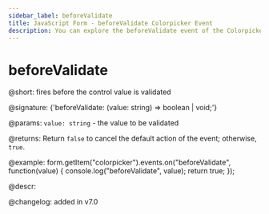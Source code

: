 ```yaml
---
sidebar_label: beforeValidate
title: JavaScript Form - beforeValidate Colorpicker Event 
description: You can explore the beforeValidate event of the Colorpicker control of Form in the documentation of the DHTMLX JavaScript UI library. Browse developer guides and API reference, try out code examples and live demos, and download a free 30-day evaluation version of DHTMLX Suite 7.
---
```


# beforeValidate

@short: fires before the control value is validated

@signature: {'beforeValidate: (value: string) => boolean | void;'} 

@params:
`value: string` - the value to be validated

@returns:
Return `false` to cancel the default action of the event; otherwise, `true`.

@example:
form.getItem("colorpicker").events.on("beforeValidate", function(value) {
    console.log("beforeValidate", value);
    return true;
});

@descr:

@changelog: added in v7.0

[comment]: # (@relatedapi: form/api/colorpicker/colorpicker_validate_method.md)
